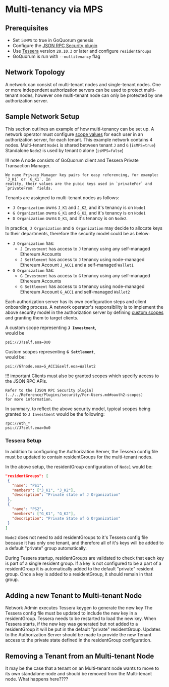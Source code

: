 # Multi-tenancy via MPS

## Prerequisites

* Set `isMPS` to true in GoQuorum genesis
* Configure the [JSON RPC Security plugin](JSON-RPC-API-Security.md#configuration)
* Use [Tessera] version `20.10.3` or later and configure `residentGroups`
* GoQuorum is run with `--multitenancy` flag

## Network Topology

A network can consist of multi-tenant nodes and single-tenant nodes. One or more independent
authorization servers can be used to protect multi-tenant nodes, however one multi-tenant node can
only be protected by one authorization server.

## Sample Network Setup

This section outlines an example of how multi-tenancy can be set up. A network operator must
configure [scope values] for each user in an authorization server, for each tenant.
This example network contains 4 nodes.
Multi-tenant `Node1` is shared between tenant `J` and `G` (`isMPS=true`)
Standalone `Node2` is used by tenant `D` alone (`isMPS=false`)

!!! note
    A node consists of GoQuorum client and Tessera Private Transaction Manager.

    We name Privacy Manager key pairs for easy referencing, for example: `J_K1` or `G_K1`. In
    reality, their values are the pubic keys used in `privateFor` and `privateFrom` fields.
    

Tenants are assigned to multi-tenant nodes as follows:

* `J Organization` owns `J_K1` and `J_K2`, and it's tenancy is on `Node1`
* `G Organization` owns `G_K1` and `G_K2`, and it's tenancy is on `Node1`
* `D Organization` owns `D_K1`, and it's tenancy is on `Node2`.

In practice, `J Organization` and `G Organization` may decide to allocate keys to
their departments, therefore the security model could be as below:

* `J Organization` has:
    * `J Investment` has access to `J` tenancy using any self-managed Ethereum Accounts
    * `J Settlement` has access to `J` tenancy using node-managed Ethereum Account `J_ACC1` and a self-managed `Wallet1`
* `G Organization` has:
    * `G Investment` has access to `G` tenancy using any self-managed Ethereum Accounts
    * `G Settlement` has access to `G` tenancy using node-managed Ethereum Account `G_ACC1` and self-managed `Wallet2`

Each authorization server has its own configuration steps and client onboarding process.
A network operator's responsibility is to implement the above security model in the authorization
server by defining [custom scopes] and
granting them to target clients.

A custom scope representing __`J Investment`__,  
would be

```text
psi://J?self.eoa=0x0
```

Custom scopes representing __`G Settlement`__,  
would be:

```text
psi://G?node.eoa=G_ACC1&self.eoa=Wallet2
```

!!! important
    Clients must also be granted scopes which specify access to the JSON RPC APIs.

    Refer to the [JSON RPC Security plugin](../../Reference/Plugins/security/For-Users.md#oauth2-scopes)
    for more information.

In summary, to reflect the above security model, typical scopes being granted to `J Investment`
would be the following:

```text
rpc://eth_*
psi://J?self.eoa=0x0
```

### Tessera Setup

In addition to configuring the Authorization Server, the Tessera config file must be updated to contain residentGroups for the multi-tenant nodes.

In the above setup, the residentGroup configuration of `Node1` would be:

``` json
"residentGroups": [
 {
   "name": "PS1",
   "members": ["J_K1", "J_K2"],
   "description": "Private state of J Organization"
 },
 {
   "name": "PS2",
   "members": ["G_K1", "G_K2"],
   "description": "Private State of G Organization"
 }
]
```

`Node2` does not need to add residentGroups to it's Tessera config file because it has only one tenant, and therefore all of it's keys will be added to a default "private" group automatically.

During Tessera startup, residentGroups are validated to check that each key is part of a single resident group.
If a key is not configured to be a part of a residentGroup it is automatically added to the default "private" resident group.
Once a key is added to a residentGroup, it should remain in that group.

## Adding a new Tenant to Multi-tenant Node

Network Admin executes Tessera keygen to generate the new key
The Tessera config file must be updated to include the new key in a residentGroup.
Tessera needs to be restarted to load the new key. When Tessera starts, if the new key was generated but not added to a residentGroup it will be put in the default "private" residentGroup.
Updates to the Authorization Server should be made to provide the new Tenant access to the private state defined in the residentGroup configuration.

## Removing a Tenant from an Multi-tenant Node

It may be the case that a tenant on an Multi-tenant node wants to move to its own standalone node and should be removed from the Multi-tenant node. What happens here????

[scope values]: ../../Concepts/Multitenancy/Multitenancy.md#access-token-scope
[custom scopes]: ../../Concepts/Multitenancy/Multitenancy.md#access-token-scope
[Tessera]: https://docs.tessera.consensys.net